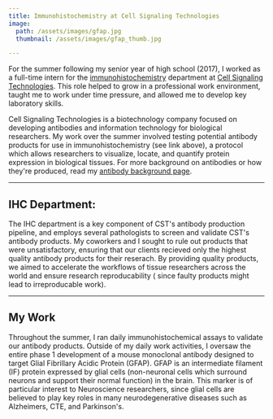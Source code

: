 ```yaml
---
title: Immunohistochemistry at Cell Signaling Technologies
image:
  path: /assets/images/gfap.jpg
  thumbnail: /assets/images/gfap_thumb.jpg

---
```

For the summer following my senior year of high school (2017), I worked as a full-time intern for the [immunohistochemistry](https://en.wikipedia.org/wiki/Immunohistochemistry) department at [Cell Signaling Technologies](https://www.cellsignal.com/). This role helped to grow in a professional work environment, taught me to work under time pressure, and allowed me to develop key laboratory skills.

Cell Signaling Technologies is a biotechnology company focused on developing antibodies and information technology for biological researchers. My work over the summer involved testing potential antibody products for use in immunohistochemistry (see link above), a protocol which allows researchers to visualize, locate, and quantify protein expression in biological tissues. For more background on antibodies or how they're produced, read my [antibody background page](/antibody-background).

---
## IHC Department:
The IHC department is a key component of CST's antibody production pipeline, and employs several pathologists to screen and validate CST's antibody products. My coworkers and I sought to rule out products that were unsatisfactory, ensuring that our clients recieved only the highest quality antibody products for their reserach. By providing quality products, we aimed to accelerate the workflows of tissue researchers across the world and ensure research reproducability ( since faulty products might lead to irreproducable work).

---
## My Work
Throughout the summer, I ran daily immunohistochemical assays to validate our antibody products. Outside of my daily work activities, I oversaw the entire phase 1 development of a mouse monoclonal antibody designed to target Glial Fibrillary Acidic Protein (GFAP). GFAP is an intermediate filament (IF) protein expressed by glial cells (non-neuronal cells which surround neurons and support their normal function) in the brain. This marker is of particular interest to Neuroscience researchers, since glial cells are believed to play key roles in many neurodegenerative diseases such as Alzheimers, CTE, and Parkinson's.

